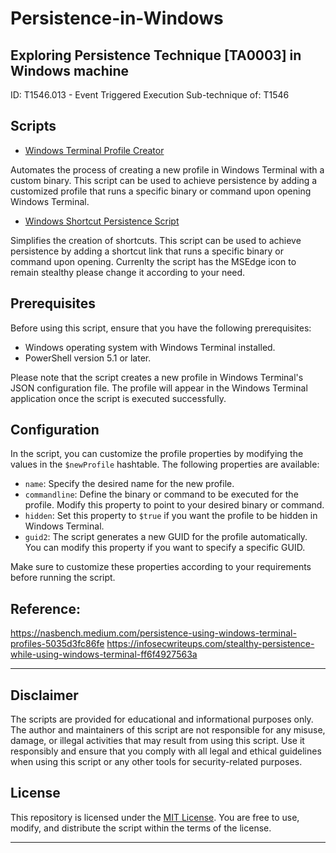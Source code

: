 # Persistence-in-Windows
Exploring Persistence Technique [TA0003] in Windows machine 
-----------------------------------------------------------------------------------------------------------------------------------------------------------------------
ID: T1546.013 - Event Triggered Execution
Sub-technique of:  T1546

## Scripts
- [Windows Terminal Profile Creator](https://github.com/Miragle-Hub/Persistence-in-Windows/blob/main/Persistence_P0C.ps1)

Automates the process of creating a new profile in Windows Terminal with a custom binary. This script can be used to achieve persistence by adding a customized profile that runs a specific binary or command upon opening Windows Terminal.

- [Windows Shortcut Persistence Script](https://github.com/Miragle-Hub/Persistence-in-Windows/blob/main/Lnk%20Persistence.ps1)
  
Simplifies the creation of shortcuts.  This script can be used to achieve persistence by adding a shortcut link that runs a specific binary or command upon opening. Currenlty the script has the MSEdge icon to remain stealthy please change it according to your need.

## Prerequisites

Before using this script, ensure that you have the following prerequisites:

- Windows operating system with Windows Terminal installed.
- PowerShell version 5.1 or later.

Please note that the script creates a new profile in Windows Terminal's JSON configuration file. The profile will appear in the Windows Terminal application once the script is executed successfully.

## Configuration

In the script, you can customize the profile properties by modifying the values in the `$newProfile` hashtable. The following properties are available:

- `name`: Specify the desired name for the new profile.
- `commandline`: Define the binary or command to be executed for the profile. Modify this property to point to your desired binary or command.
- `hidden`: Set this property to `$true` if you want the profile to be hidden in Windows Terminal.
- `guid2`: The script generates a new GUID for the profile automatically. You can modify this property if you want to specify a specific GUID.

Make sure to customize these properties according to your requirements before running the script.

## Reference: 
https://nasbench.medium.com/persistence-using-windows-terminal-profiles-5035d3fc86fe
https://infosecwriteups.com/stealthy-persistence-while-using-windows-terminal-ff6f4927563a

-----------------------------------------------------------------------------------------------------------------------------------------------------------------------


## Disclaimer

The scripts are provided for educational and informational purposes only. The author and maintainers of this script are not responsible for any misuse, damage, or illegal activities that may result from using this script. Use it responsibly and ensure that you comply with all legal and ethical guidelines when using this script or any other tools for security-related purposes.

## License

This repository is licensed under the [MIT License](LICENSE). You are free to use, modify, and distribute the script within the terms of the license.



-----------------------------------------------------------------------------------------------------------------------------------------------------------------------

